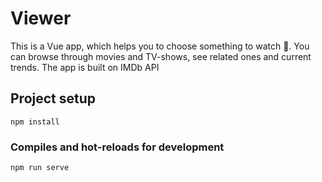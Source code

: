 # Viewer

This is a Vue app, which helps you to choose something to watch 🍿. You can browse through movies and TV-shows, see related ones and current trends. The app is built on IMDb API

## Project setup
```
npm install
```

### Compiles and hot-reloads for development
```
npm run serve
```
